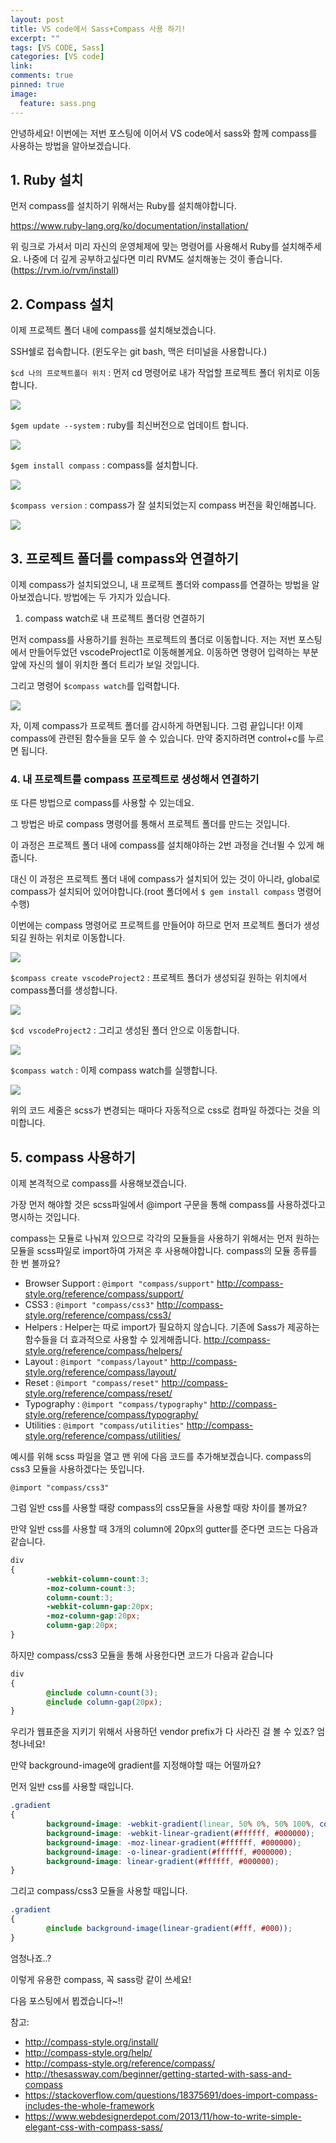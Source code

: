 ```yaml
---
layout: post
title: VS code에서 Sass+Compass 사용 하기!
excerpt: ""
tags: [VS CODE, Sass]
categories: [VS code]
link:
comments: true
pinned: true
image:
  feature: sass.png
---
```


안녕하세요! 이번에는 저번 포스팅에 이어서 VS code에서 sass와 함께 compass를 사용하는 방법을 알아보겠습니다.

## 1. Ruby 설치

먼저 compass를 설치하기 위해서는 Ruby를 설치해야합니다.

https://www.ruby-lang.org/ko/documentation/installation/

위 링크로 가셔서 미리 자신의 운영체제에 맞는 명령어를 사용해서 Ruby를 설치해주세요. 나중에 더 깊게 공부하고싶다면 미리 RVM도 설치해놓는 것이 좋습니다.(https://rvm.io/rvm/install)



## 2. Compass 설치

이제 프로젝트 폴더 내에  compass를 설치해보겠습니다.

SSH쉘로 접속합니다. (윈도우는 git bash, 맥은 터미널을 사용합니다.)

```$cd 나의 프로젝트폴더 위치``` : 먼저 cd 명령어로 내가 작업할 프로젝트 폴더 위치로 이동합니다.

![](/img/compass1.png)

```$gem update --system``` : ruby를 최신버전으로 업데이트 합니다.

![](/img/compass3.png)

```$gem install compass``` : compass를 설치합니다.

![](/img/compass4.png)

```$compass version``` : compass가 잘 설치되었는지 compass 버전을 확인해봅니다.

![](/img/compass2.png)



## 3. 프로젝트 폴더를 compass와 연결하기

이제 compass가 설치되었으니, 내 프로젝트 폴더와 compass를 연결하는 방법을 알아보겠습니다. 방법에는 두 가지가 있습니다.

1. compass watch로 내 프로젝트 폴더랑 연결하기

먼저 compass를 사용하기를 원하는 프로젝트의 폴더로 이동합니다. 저는 저번 포스팅에서 만들어두었던 vscodeProject1로 이동해볼게요. 이동하면 명령어 입력하는 부분 앞에 자신의 쉘이 위치한 폴더 트리가 보일 것입니다. 

그리고 명령어 ```$compass watch```를 입력합니다.

![](/img/compass5.png)

자, 이제 compass가 프로젝트 폴더를 감시하게 하면됩니다. 그럼 끝입니다! 이제 compass에 관련된 함수들을 모두 쓸 수 있습니다. 만약 중지하려면 control+c를 누르면 됩니다.



### 4. 내 프로젝트를 compass 프로젝트로 생성해서 연결하기

또 다른 방법으로 compass를 사용할 수 있는데요.

그 방법은 바로 compass 명령어를 통해서 프로젝트 폴더를 만드는 것입니다.

이 과정은 프로젝트 폴더 내에 compass를 설치해야하는 2번 과정을 건너뛸 수 있게 해줍니다.

대신 이 과정은 프로젝트 폴더 내에 compass가 설치되어 있는 것이 아니라, global로 compass가 설치되어 있어야합니다.(root 폴더에서 ```$ gem install compass``` 명령어 수행)

이번에는 compass 명령어로 프로젝트를 만들어야 하므로 먼저 프로젝트 폴더가 생성되길 원하는 위치로 이동합니다. 

![](/img/compass6.png)

```$compass create vscodeProject2``` : 프로젝트 폴더가 생성되길 원하는 위치에서 compass폴더를 생성합니다.

![](/img/compass7.png)

```$cd vscodeProject2``` : 그리고 생성된 폴더 안으로 이동합니다.

![](/img/compass8.png)

```$compass watch``` : 이제  compass watch를 실행합니다.

![](/img/compass9.png)

위의 코드 세줄은 scss가 변경되는 때마다 자동적으로 css로 컴파일 하겠다는 것을 의미합니다.



## 5. compass 사용하기

이제 본격적으로 compass를 사용해보겠습니다.

가장 먼저 해야할 것은 scss파일에서 @import 구문을 통해 compass를 사용하겠다고 명시하는 것입니다.

compass는 모듈로 나눠져 있으므로 각각의 모듈들을 사용하기 위해서는 먼저 원하는 모듈을 scss파일로 import하여 가져온 후 사용해야합니다. compass의 모듈 종류를 한 번 볼까요?

* Browser Support : ```@import "compass/support"```
  http://compass-style.org/reference/compass/support/
* CSS3 : ```@import "compass/css3"```
  http://compass-style.org/reference/compass/css3/
* Helpers : Helper는 따로 import가 필요하지 않습니다. 기존에 Sass가 제공하는 함수들을 더 효과적으로 사용할 수 있게해줍니다.
  http://compass-style.org/reference/compass/helpers/
* Layout : ```@import "compass/layout"```
  http://compass-style.org/reference/compass/layout/
* Reset : ```@import "compass/reset"```
  http://compass-style.org/reference/compass/reset/
* Typography : ```@import "compass/typography"```
  http://compass-style.org/reference/compass/typography/
* Utilities : ```@import "compass/utilities"```
  http://compass-style.org/reference/compass/utilities/

예시를 위해 scss 파일을 열고 맨 위에 다음 코드를 추가해보겠습니다. compass의 css3 모듈을 사용하겠다는 뜻입니다.

```@import "compass/css3"```

그럼 일반 css를 사용할 때랑 compass의 css모듈을 사용할 때랑 차이를 볼까요?

만약 일반 css를 사용할 때 3개의 column에 20px의 gutter를 준다면 코드는 다음과 같습니다.

```scss
div
{
        -webkit-column-count:3;
        -moz-column-count:3;
        column-count:3;
        -webkit-column-gap:20px;
        -moz-column-gap:20px;
        column-gap:20px;
}
```

하지만 compass/css3 모듈을 통해 사용한다면 코드가 다음과 같습니다

```scss
div
{
        @include column-count(3);
        @include column-gap(20px);
}
```

우리가 웹표준을 지키기 위해서 사용하던 vendor prefix가 다 사라진 걸 볼 수 있죠? 엄청나네요!



만약 background-image에 gradient를 지정해야할 때는 어떨까요?

먼저 일반 css를 사용할 때입니다.

```scss
.gradient
{
        background-image: -webkit-gradient(linear, 50% 0%, 50% 100%, color-stop(0%, #ffffff), color-stop(100%, #000000));
        background-image: -webkit-linear-gradient(#ffffff, #000000);
        background-image: -moz-linear-gradient(#ffffff, #000000);
        background-image: -o-linear-gradient(#ffffff, #000000);
        background-image: linear-gradient(#ffffff, #000000);
}
```

그리고 compass/css3 모듈을 사용할 때입니다.

```scss
.gradient
{
        @include background-image(linear-gradient(#fff, #000));
}
```

엄청나죠..?

이렇게 유용한 compass, 꼭 sass랑 같이 쓰세요!

다음 포스팅에서 뵙겠습니다~!!







참고: 

* http://compass-style.org/install/
* http://compass-style.org/help/
* http://compass-style.org/reference/compass/
* http://thesassway.com/beginner/getting-started-with-sass-and-compass
* https://stackoverflow.com/questions/18375691/does-import-compass-includes-the-whole-framework
* https://www.webdesignerdepot.com/2013/11/how-to-write-simple-elegant-css-with-compass-sass/